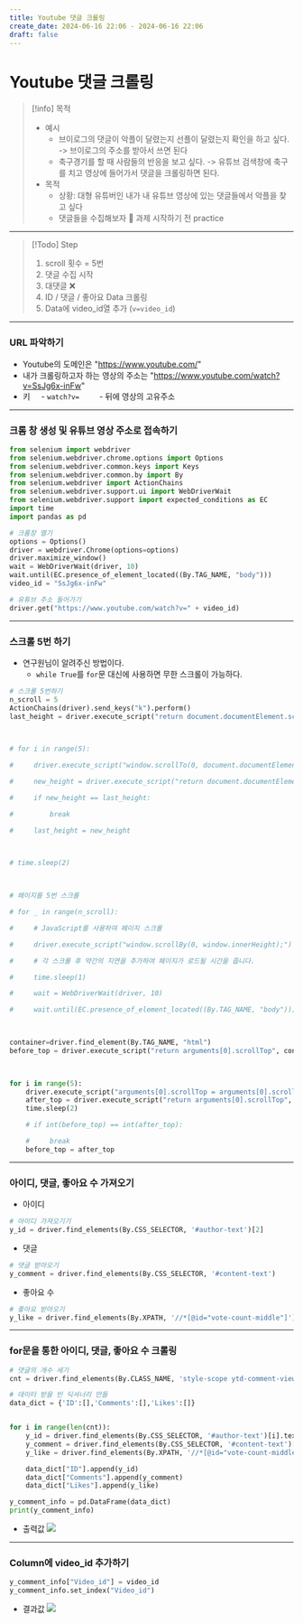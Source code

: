 ```yaml
---
title: Youtube 댓글 크롤링
create_date: 2024-06-16 22:06 - 2024-06-16 22:06
draft: false
---
```

# Youtube 댓글 크롤링

> [!info] 목적
> - 예시 
> 	- 브이로그의 댓글이 악플이 달렸는지 선플이 달렸는지 확인을 하고 싶다. -> 브이로그의 주소를 받아서 쓰면 된다
> 	- 축구경기를 할 때 사람들의 반응을 보고 싶다. -> 유튜브 검색창에 축구를 치고 영상에 들어가서 댓글을 크롤링하면 된다.
> - 목적
> 	- 상황: 대형 유튜버인 내가 내 유튜브 영상에 있는 댓글들에서 악플을 찾고 싶다
> 	- 댓글들을 수집해보자
>	📝 과제 시작하기 전 practice 

---

>[!Todo] Step
>1. scroll 횟수 = 5번
>2. 댓글 수집 시작
>	1. 대댓글 ❌
>	2. ID / 댓글 / 좋아요 Data 크롤링
>	3. Data에 video_id열 추가 (`v=video_id`)

---
### URL 파악하기

- Youtube의 도메인은 "https://www.youtube.com/"
- 내가 크롤링하고자 하는 영상의 주소는 "https://www.youtube.com/watch?v=SsJg6x-inFw"
- 키
    - `watch?v=`
        - 뒤에 영상의 고유주소

---
### 크롬 창 생성 및 유튜브 영상 주소로 접속하기

```python
from selenium import webdriver
from selenium.webdriver.chrome.options import Options
from selenium.webdriver.common.keys import Keys
from selenium.webdriver.common.by import By
from selenium.webdriver import ActionChains
from selenium.webdriver.support.ui import WebDriverWait
from selenium.webdriver.support import expected_conditions as EC
import time
import pandas as pd
```

```python
# 크롬창 열기
options = Options()
driver = webdriver.Chrome(options=options)
driver.maximize_window()
wait = WebDriverWait(driver, 10)
wait.until(EC.presence_of_element_located((By.TAG_NAME, "body")))
video_id = "SsJg6x-inFw"

# 유튜브 주소 들어가기
driver.get("https://www.youtube.com/watch?v=" + video_id)
```

---
### 스크롤 5번 하기

- 연구원님이 알려주신 방법이다. 
	- `while True`를 `for`문 대신에 사용하면 무한 스크롤이 가능하다.

```python
# 스크롤 5번하기
n_scroll = 5
ActionChains(driver).send_keys("k").perform()
last_height = driver.execute_script("return document.documentElement.scrollHeight")

  

# for i in range(5):

#     driver.execute_script("window.scrollTo(0, document.documentElement.scrollHeight);")

#     new_height = driver.execute_script("return document.documentElement.scrollHeight")

#     if new_height == last_height:

#         break

#     last_height = new_height

  

# time.sleep(2)

  

# 페이지를 5번 스크롤

# for _ in range(n_scroll):

#     # JavaScript를 사용하여 페이지 스크롤

#     driver.execute_script("window.scrollBy(0, window.innerHeight);")

#     # 각 스크롤 후 약간의 지연을 추가하여 페이지가 로드될 시간을 줍니다.

#     time.sleep(1)

#     wait = WebDriverWait(driver, 10)

#     wait.until(EC.presence_of_element_located((By.TAG_NAME, "body")))

  

container=driver.find_element(By.TAG_NAME, "html")
before_top = driver.execute_script("return arguments[0].scrollTop", container)

  

for i in range(5):
    driver.execute_script("arguments[0].scrollTop = arguments[0].scrollHeight", container)
    after_top = driver.execute_script("return arguments[0].scrollTop", container)
    time.sleep(2)

    # if int(before_top) == int(after_top):

    #     break
    before_top = after_top
```

---
### 아이디, 댓글, 좋아요 수 가져오기

- 아이디
```python
# 아이디 가져오기기
y_id = driver.find_elements(By.CSS_SELECTOR, '#author-text')[2]
```

- 댓글
```python
# 댓글 받아오기
y_comment = driver.find_elements(By.CSS_SELECTOR, '#content-text')
```

- 좋아요 수
```python
# 좋아요 받아오기
y_like = driver.find_elements(By.XPATH, '//*[@id="vote-count-middle"]')
```

---
### for문을 통한 아이디, 댓글, 좋아요 수 크롤링

```python
# 댓글의 개수 세기
cnt = driver.find_elements(By.CLASS_NAME, 'style-scope ytd-comment-view-model')

# 데이터 받을 빈 딕셔너리 만들
data_dict = {'ID':[],'Comments':[],'Likes':[]}


for i in range(len(cnt)):
    y_id = driver.find_elements(By.CSS_SELECTOR, '#author-text')[i].text
    y_comment = driver.find_elements(By.CSS_SELECTOR, '#content-text')[i].text
    y_like = driver.find_elements(By.XPATH, '//*[@id="vote-count-middle"]')[i].text

    data_dict["ID"].append(y_id)
    data_dict["Comments"].append(y_comment)
    data_dict["Likes"].append(y_like)

y_comment_info = pd.DataFrame(data_dict)
print(y_comment_info)
```

- 출력값
![](https://imgur.com/Umwv5bS.jpg)

---
### Column에 video_id 추가하기

```python
y_comment_info["Video_id"] = video_id
y_comment_info.set_index("Video_id")
```

- 결과값
![](https://imgur.com/IxmNlsJ.jpg)
